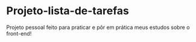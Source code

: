 # Projeto-lista-de-tarefas
 Projeto pessoal feito para praticar e pôr em prática meus estudos sobre o front-end!
